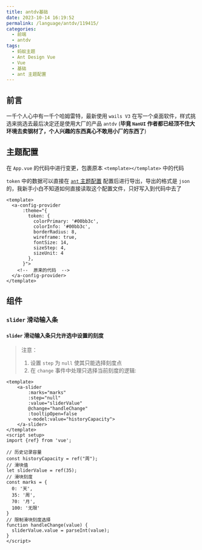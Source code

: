 ```yaml
---
title: antdv基础
date: 2023-10-14 16:19:52
permalink: /language/antdv/119415/
categories:
  - 前端
  - antdv
tags:
  - 蚂蚁主题
  - Ant Design Vue
  - Vue
  - 基础
  - ant 主题配置
---
```


## 前言

一千个人心中有一千个哈姆雷特，最新使用 `wails V3` 在写一个桌面软件，样式挑选来挑选去最后决定还是使用大厂的产品 `antdv` (**毕竟 `NanUI` 作者都已经顶不住大环境去卖钢材了，个人兴趣的东西真心不敢用小厂的东西了**)

<!-- more -->

<InArticleAdsense
    data-ad-client="ca-pub-1725717718088510"
    data-ad-slot="7426219401">
</InArticleAdsense>

## 主题配置

在 `App.vue` 的代码中进行变更，包裹原本 `<template></template>` 中的代码

`token` 中的数据可以直接在 [`ant` 主题配置](https://antdv.com/theme-editor-cn) 配置后进行导出，导出的格式是 `json` 的，我新手小白不知道如何直接读取这个配置文件，只好写入到代码中去了

``` vue
<template>
  <a-config-provider
      :theme="{
        token: {
          colorPrimary: '#00bb3c',
          colorInfo: '#00bb3c',
          borderRadius: 8,
          wireframe: true,
          fontSize: 14,
          sizeStep: 4,
          sizeUnit: 4
        },
      }">
    <!--  原来的代码  -->
  </a-config-provider>
</template>
```

## 组件

### `slider` 滑动输入条

#### `slider` 滑动输入条只允许选中设置的刻度

> 注意：
> 1. 设置 `step` 为 `null` 使其只能选择刻度点
> 2. 在 `change` 事件中处理只选择当前刻度的逻辑:

``` vue
<template>
    <a-slider
        :marks="marks"
        :step="null"
        :value="sliderValue"
        @change="handleChange"
        :tooltipOpen=false
        v-model:value="historyCapacity">
    </a-slider>
</template>
<script setup>
import {ref} from 'vue';

// 历史记录容量
const historyCapacity = ref("周");
// 滑块值
let sliderValue = ref(35);
// 滑块刻度
const marks = {
  0: '天',
  35: '周',
  70: '月',
  100: '无限'
}
// 限制滑块刻度选择
function handleChange(value) {
  sliderValue.value = parseInt(value);
}
</script>
```
